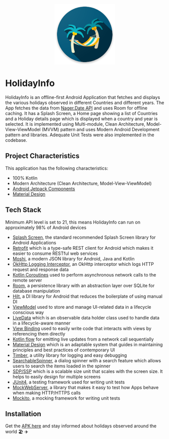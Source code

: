 <p align="center">
  <img src="media/app_icon.png" title="App Logo">
</p>

# HolidayInfo

HolidayInfo is an offline-first Android Application that fetches and displays the various holidays observed in different Countries and different years. The App fetches the data from [Nager.Date API](https://date.nager.at/Api) and uses Room for offline caching. It has a Splash Screen, a Home page showing a list of Countries and a Holiday details page which is displayed when a country and year is selected. It is implemented using Multi-module, Clean Architecture, Model-View-ViewModel (MVVM) pattern and uses Modern Android Development pattern and libraries. Adequate Unit Tests were also implemented in the codebase.

## Project Characteristics

This application has the following characteristics:
* 100% Kotlin
* Modern Architecture (Clean Architecture, Model-View-ViewModel)
* [Android Jetpack Components](https://developer.android.com/jetpack)
* [Material Design](https://material.io/develop/android/docs/getting-started)

## Tech Stack

Minimum API level is set to 21, this means HolidayInfo can run on approximately 98% of Android devices
* [Splash Screen](https://developer.android.com/develop/ui/views/launch/splash-screen), the standard recommended Splash Screen library for Android Applications
* [Retrofit](https://square.github.io/retrofit/) which is a type-safe REST client for Android which makes it easier to consume RESTful web services
* [Moshi](https://github.com/square/moshi), a modern JSON library for Android, Java and Kotlin
* [OkHttp Logging Interceptor](https://github.com/square/okhttp/tree/master/okhttp-logging-interceptor), an OkHttp interceptor which logs HTTP request and response data
* [Kotlin Coroutines](https://developer.android.com/kotlin/coroutines) used to perform asynchronous network calls to the remote server
* [Room](https://developer.android.com/training/data-storage/room), a persistence library with an abstraction layer over SQLite for database manipulation
* [Hilt](https://dagger.dev/hilt/), a DI library for Android that reduces the boilerplate of using manual DI
* [ViewModel](https://developer.android.com/topic/libraries/architecture/viewmodel) used to store and manage UI-related data in a lifecycle conscious way
* [LiveData](https://developer.android.com/topic/libraries/architecture/livedata) which is an observable data holder class used to handle data in a lifecycle-aware manner
* [View Binding](https://developer.android.com/topic/libraries/view-binding) used to easily write code that interacts with views by referencing them directly
* [Kotlin flow](https://developer.android.com/kotlin/flow) for emitting live updates from a network call sequentially
* [Material Design](https://material.io/develop/android/docs/getting-started/) which is an adaptable system that guides in maintaining principles and best practices of contemporary UI
* [Timber](https://github.com/JakeWharton/timber), a utility library for logging and easy debugging
* [SearchableSpinner](https://github.com/miteshpithadiya/SearchableSpinner), a dialog spinner with a search feature which allows users to search the items loaded in the spinner
* [SDP/SSP](https://github.com/intuit/sdp) which is a scalable size unit that scales with the screen size. It helps to easily design for multiple screens
* [JUnit4](https://junit.org/junit4), a testing framework used for writing unit tests
* [MockWebServer](https://javadoc.io/doc/com.squareup.okhttp3/mockwebserver/3.14.9/overview-summary.html), a library that makes it easy to test how Apps behave when making HTTP/HTTPS calls
* [Mockito](https://site.mockito.org/), a mocking framework for writing unit tests

## Installation

Get the [APK here](https://github.com/mayorJAY/HolidayInfo/blob/master/media/HolidayInfo.apk) and stay informed about holidays observed around the world :beach_umbrella: :airplane: